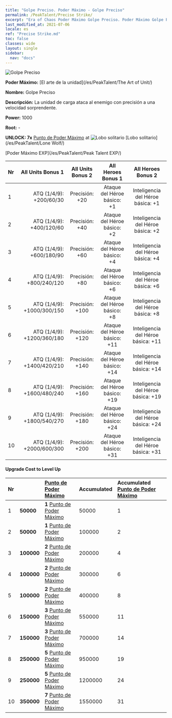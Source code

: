 ```yaml
---
title: "Golpe Preciso. Poder Máximo - Golpe Preciso"
permalink: /PeakTalent/Precise Strike/
excerpt: "Era of Chaos Poder Máximo Golpe Preciso. Poder Máximo Golpe Preciso. Golpe Preciso"
last_modified_at: 2021-07-06
locale: es
ref: "Precise Strike.md"
toc: false
classes: wide
layout: single
sidebar:
  nav: "docs"
---
```


  ![Golpe Preciso](/images/pt/talent_2002.png)

  **Poder Máximo:** [El arte de la unidad](/es/PeakTalent/The Art of Unit/)

  **Nombre:** Golpe Preciso

  **Descripción:** La unidad de carga ataca al enemigo con precisión a una velocidad sorprendente.

  **Power:** 1000

  **Root:** -

  **UNLOCK: 7x** [Punto de Poder Máximo](/ItemsES/con_934/) at ![Lobo solitario](/images/pt/talent_2001.png) [Lobo solitario](/es/PeakTalent/Lone Wolf/)

  [Poder Máximo EXP](/es/PeakTalent/Peak Talent EXP/)

  | Nr | All Units Bonus 1 | All Units Bonus 2 | All Heroes Bonus 1 | All Heroes Bonus 2 |
  |:---|--------------:|:-------------:|:-------------:|:-------------:|
  | 1 | ATQ (1/4/9): +200/60/30 | Precisión: +20 | Ataque del Héroe básico: +1 | Inteligencia del Héroe básica: +1 |
  | 2 | ATQ (1/4/9): +400/120/60 | Precisión: +40 | Ataque del Héroe básico: +2 | Inteligencia del Héroe básica: +2 |
  | 3 | ATQ (1/4/9): +600/180/90 | Precisión: +60 | Ataque del Héroe básico: +4 | Inteligencia del Héroe básica: +4 |
  | 4 | ATQ (1/4/9): +800/240/120 | Precisión: +80 | Ataque del Héroe básico: +6 | Inteligencia del Héroe básica: +6 |
  | 5 | ATQ (1/4/9): +1000/300/150 | Precisión: +100 | Ataque del Héroe básico: +8 | Inteligencia del Héroe básica: +8 |
  | 6 | ATQ (1/4/9): +1200/360/180 | Precisión: +120 | Ataque del Héroe básico: +11 | Inteligencia del Héroe básica: +11 |
  | 7 | ATQ (1/4/9): +1400/420/210 | Precisión: +140 | Ataque del Héroe básico: +14 | Inteligencia del Héroe básica: +14 |
  | 8 | ATQ (1/4/9): +1600/480/240 | Precisión: +160 | Ataque del Héroe básico: +19 | Inteligencia del Héroe básica: +19 |
  | 9 | ATQ (1/4/9): +1800/540/270 | Precisión: +180 | Ataque del Héroe básico: +24 | Inteligencia del Héroe básica: +24 |
  | 10 | ATQ (1/4/9): +2000/600/300 | Precisión: +200 | Ataque del Héroe básico: +31 | Inteligencia del Héroe básica: +31 |


#### Upgrade Cost to Level Up

  | Nr | <i class="fas fa-coins"/> | [Punto de Poder Máximo](/ItemsES/con_934/) | Accumulated <i class="fas fa-coins"/> | Accumulated [Punto de Poder Máximo](/ItemsES/con_934/) |
  |:---|:--------------|:-------------|:-------------|:-------------|
  | 1 | **50000** | **1** [Punto de Poder Máximo](/ItemsES/con_934/) | 50000 | 1 |
  | 2 | **50000** | **1** [Punto de Poder Máximo](/ItemsES/con_934/) | 100000 | 2 |
  | 3 | **100000** | **2** [Punto de Poder Máximo](/ItemsES/con_934/) | 200000 | 4 |
  | 4 | **100000** | **2** [Punto de Poder Máximo](/ItemsES/con_934/) | 300000 | 6 |
  | 5 | **100000** | **2** [Punto de Poder Máximo](/ItemsES/con_934/) | 400000 | 8 |
  | 6 | **150000** | **3** [Punto de Poder Máximo](/ItemsES/con_934/) | 550000 | 11 |
  | 7 | **150000** | **3** [Punto de Poder Máximo](/ItemsES/con_934/) | 700000 | 14 |
  | 8 | **250000** | **5** [Punto de Poder Máximo](/ItemsES/con_934/) | 950000 | 19 |
  | 9 | **250000** | **5** [Punto de Poder Máximo](/ItemsES/con_934/) | 1200000 | 24 |
  | 10 | **350000** | **7** [Punto de Poder Máximo](/ItemsES/con_934/) | 1550000 | 31 |
